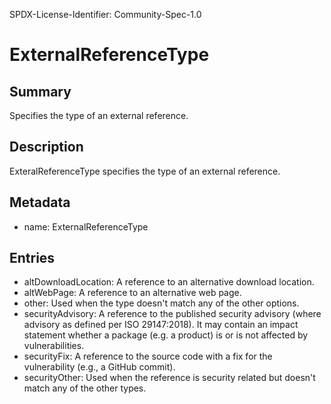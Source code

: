 SPDX-License-Identifier: Community-Spec-1.0

# ExternalReferenceType

## Summary

Specifies the type of an external reference.

## Description

ExteralReferenceType specifies the type of an external reference.

## Metadata

- name: ExternalReferenceType

## Entries

- altDownloadLocation: A reference to an alternative download location.
- altWebPage: A reference to an alternative web page.
- other: Used when the type doesn't match any of the other options.
- securityAdvisory: A reference to the published security advisory (where advisory as defined per ISO 29147:2018). It may contain an impact statement whether a package (e.g. a product) is or is not affected by vulnerabilities.
- securityFix: A reference to the source code with a fix for the vulnerability (e.g., a GitHub commit). 
- securityOther: Used when the reference is security related but doesn't match any of the other types.

